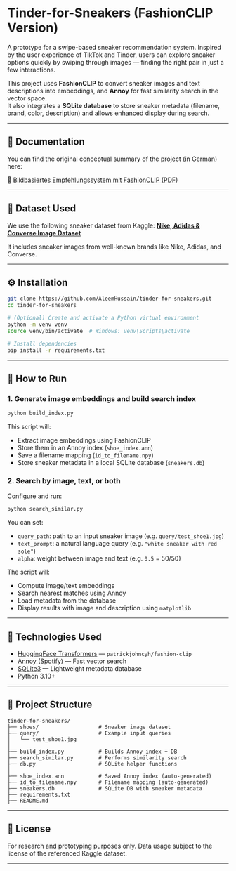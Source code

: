 # Tinder-for-Sneakers (FashionCLIP Version)

A prototype for a swipe-based sneaker recommendation system. Inspired by the user experience of TikTok and Tinder, users can explore sneaker options quickly by swiping through images — finding the right pair in just a few interactions.

This project uses **FashionCLIP** to convert sneaker images and text descriptions into embeddings, and **Annoy** for fast similarity search in the vector space.  
It also integrates a **SQLite database** to store sneaker metadata (filename, brand, color, description) and allows enhanced display during search.

---

## 📄 Documentation

You can find the original conceptual summary of the project (in German) here:

📘 [Bildbasiertes Empfehlungssystem mit FashionCLIP (PDF)](Bildbasiertes_Empfehlungssystem_mit_FashionCLIP.pdf)

---

## 📁 Dataset Used

We use the following sneaker dataset from Kaggle:
**[Nike, Adidas & Converse Image Dataset](https://www.kaggle.com/datasets/die9origephit/nike-adidas-and-converse-imaged)**

It includes sneaker images from well-known brands like Nike, Adidas, and Converse.

---

## ⚙️ Installation

```bash
git clone https://github.com/AleemHussain/tinder-for-sneakers.git
cd tinder-for-sneakers
```

```bash
# (Optional) Create and activate a Python virtual environment
python -m venv venv
source venv/bin/activate  # Windows: venv\Scripts\activate
```

```bash
# Install dependencies
pip install -r requirements.txt
```

---

## 🚀 How to Run

### 1. Generate image embeddings and build search index

```bash
python build_index.py
```

This script will:

* Extract image embeddings using FashionCLIP
* Store them in an Annoy index (`shoe_index.ann`)
* Save a filename mapping (`id_to_filename.npy`)
* Store sneaker metadata in a local SQLite database (`sneakers.db`)

### 2. Search by image, text, or both

Configure and run:

```bash
python search_similar.py
```

You can set:

* `query_path`: path to an input sneaker image (e.g. `query/test_shoe1.jpg`)
* `text_prompt`: a natural language query (e.g. `"white sneaker with red sole"`)
* `alpha`: weight between image and text (e.g. `0.5` = 50/50)

The script will:

* Compute image/text embeddings
* Search nearest matches using Annoy
* Load metadata from the database
* Display results with image and description using `matplotlib`

---

## 🧠 Technologies Used

* [HuggingFace Transformers](https://huggingface.co) — `patrickjohncyh/fashion-clip`
* [Annoy (Spotify)](https://github.com/spotify/annoy) — Fast vector search
* [SQLite3](https://www.sqlite.org/index.html) — Lightweight metadata database
* Python 3.10+

---

## 📂 Project Structure

```
tinder-for-sneakers/
├── shoes/                   # Sneaker image dataset
├── query/                   # Example input queries
│   └── test_shoe1.jpg
│
├── build_index.py           # Builds Annoy index + DB
├── search_similar.py        # Performs similarity search
├── db.py                    # SQLite helper functions
│
├── shoe_index.ann           # Saved Annoy index (auto-generated)
├── id_to_filename.npy       # Filename mapping (auto-generated)
├── sneakers.db              # SQLite DB with sneaker metadata
├── requirements.txt
├── README.md
```

---

## 📄 License

For research and prototyping purposes only.
Data usage subject to the license of the referenced Kaggle dataset.

---
